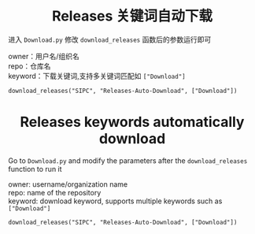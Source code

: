 <h1 align="center">Releases 关键词自动下载</h1>

进入 `Download.py` 修改 `download_releases` 函数后的参数运行即可

owner：用户名/组织名  
repo：仓库名  
keyword：下载关键词,支持多关键词匹配如 `["Download"]`  

```
download_releases("SIPC", "Releases-Auto-Download", ["Download"])
```


<h1 align="center">Releases keywords automatically download</h1>

Go to `Download.py` and modify the parameters after the `download_releases` function to run it

owner: username/organization name  
repo: name of the repository  
keyword: download keyword, supports multiple keywords such as `["Download"]`  
```
download_releases("SIPC", "Releases-Auto-Download", ["Download"])
```
